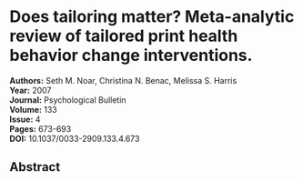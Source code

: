 # Does tailoring matter? Meta-analytic review of tailored print health behavior change interventions.

**Authors:** Seth M. Noar, Christina N. Benac, Melissa S. Harris  
**Year:** 2007  
**Journal:** Psychological Bulletin  
**Volume:** 133  
**Issue:** 4  
**Pages:** 673-693  
**DOI:** 10.1037/0033-2909.133.4.673  

## Abstract



